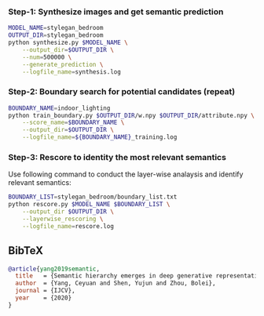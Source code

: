 ### Step-1: Synthesize images and get semantic prediction

```bash
MODEL_NAME=stylegan_bedroom
OUTPUT_DIR=stylegan_bedroom
python synthesize.py $MODEL_NAME \
    --output_dir=$OUTPUT_DIR \
    --num=500000 \
    --generate_prediction \
    --logfile_name=synthesis.log
```

### Step-2: Boundary search for potential candidates (repeat)

```bash
BOUNDARY_NAME=indoor_lighting
python train_boundary.py $OUTPUT_DIR/w.npy $OUTPUT_DIR/attribute.npy \
    --score_name=$BOUNDARY_NAME \
    --output_dir=$OUTPUT_DIR \
    --logfile_name=${BOUNDARY_NAME}_training.log
```

### Step-3: Rescore to identity the most relevant semantics

Use following command to conduct the layer-wise analaysis and identify relevant semantics:

```bash
BOUNDARY_LIST=stylegan_bedroom/boundary_list.txt
python rescore.py $MODEL_NAME $BOUNDARY_LIST \
    --output_dir $OUTPUT_DIR \
    --layerwise_rescoring \
    --logfile_name=rescore.log
```

## BibTeX

```bibtex
@article{yang2019semantic,
  title   = {Semantic hierarchy emerges in deep generative representations for scene synthesis},
  author  = {Yang, Ceyuan and Shen, Yujun and Zhou, Bolei},
  journal = {IJCV},
  year    = {2020}
}
```
